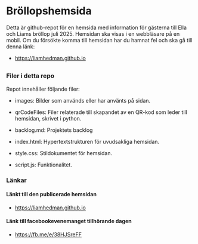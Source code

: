 # Bröllopshemsida

Detta är github-repot för en hemsida med information för gästerna till Ella och Liams bröllop juli 2025. Hemsidan ska visas i en webbläsare på en mobil. Om du försökte komma till hemsidan har du hamnat fel och ska gå till denna länk:

- <https://liamhedman.github.io>

##

### Filer i detta repo

Repot innehåller följande filer:

- images: Bilder som används eller har använts på sidan.

- qrCodeFiles: Filer relaterade till skapandet av en QR-kod som leder till hemsidan, skrivet i python.

- backlog.md: Projektets backlog

- index.html: Hypertextstrukturen för uvudsakliga hemsidan.

- style.css: Stildokumentet för hemsidan.

- script.js: Funktionalitet.

### Länkar

#### Länkt till den publicerade hemsidan

- <https://liamhedman.github.io>

#### Länk till facebookevenemanget tillhörande dagen

- <https://fb.me/e/38HJSreFF>
